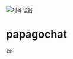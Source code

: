 ![제목 없음](https://user-images.githubusercontent.com/66933008/111583103-388b5e00-87ff-11eb-91d8-2521e3cfda84.png)
# papagochat
zs
